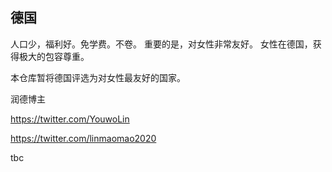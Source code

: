 ## 德国
人口少，福利好。免学费。不卷。
重要的是，对女性非常友好。
女性在德国，获得极大的包容尊重。

本仓库暂将德国评选为对女性最友好的国家。

润德博主

https://twitter.com/YouwoLin

https://twitter.com/linmaomao2020

tbc
